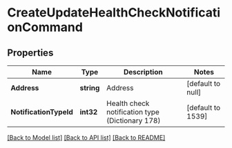 # CreateUpdateHealthCheckNotificationCommand

## Properties
Name | Type | Description | Notes
------------ | ------------- | ------------- | -------------
**Address** | **string** | Address | [default to null]
**NotificationTypeId** | **int32** | Health check notification type (Dictionary 178) | [default to 1539]

[[Back to Model list]](../README.md#documentation-for-models) [[Back to API list]](../README.md#documentation-for-api-endpoints) [[Back to README]](../README.md)


